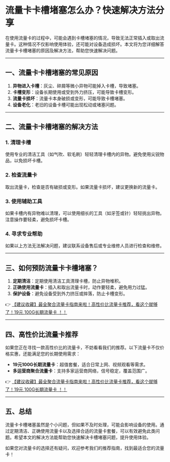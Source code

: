 # 流量卡卡槽堵塞怎么办？快速解决方法分享

在使用流量卡的过程中，可能会遇到卡槽堵塞的情况，导致无法正常插入或取出流量卡。这种情况不仅影响使用体验，还可能对设备造成损坏。本文将为您详细解答流量卡卡槽堵塞的原因及解决方法，帮助您快速解决问题。

---

## 一、流量卡卡槽堵塞的常见原因

1. **异物进入卡槽**：灰尘、碎屑等微小异物可能掉入卡槽，导致堵塞。
2. **卡槽变形**：设备长期使用或受到外力挤压，可能导致卡槽变形。
3. **流量卡损坏**：流量卡本身破损或变形，可能导致卡槽堵塞。
4. **设备老化**：老旧的设备卡槽可能出现松动或堵塞问题。

---

## 二、流量卡卡槽堵塞的解决方法

### 1. 清理卡槽
使用专业的清洁工具（如气吹、软毛刷）轻轻清理卡槽内的异物。避免使用尖锐物品，以免损坏卡槽。

### 2. 检查流量卡
取出流量卡，检查是否有破损或变形。如果流量卡损坏，建议更换新的流量卡。

### 3. 使用辅助工具
如果卡槽内有异物难以清理，可以使用细长的工具（如牙签或针）轻轻挑出异物。注意操作要轻柔，避免损坏卡槽。

### 4. 寻求专业帮助
如果以上方法无法解决问题，建议联系设备售后或专业维修人员进行检查和维修。

---

## 三、如何预防流量卡卡槽堵塞？

1. **定期清洁**：定期使用清洁工具清理卡槽，防止异物堆积。
2. **正确使用流量卡**：插入和取出流量卡时，动作要轻柔，避免用力过猛。
3. **保护设备**：避免设备受到外力挤压或摔落，防止卡槽变形。

👉 [【建议收藏】最全聚合流量卡指南来啦！高性价比流量卡推荐，看这个就够了！19元 100G长期流量卡 ！！](https://bit.ly/Liuliangka)

---

## 四、高性价比流量卡推荐

如果您正在寻找一款高性价比的流量卡，不妨看看我们的推荐。以下流量卡不仅价格实惠，还能满足您的长期使用需求：

- **19元100G长期流量卡**：超值套餐，适合日常上网、视频观看等需求。
- **多运营商聚合流量卡**：支持多家运营商网络，信号稳定，覆盖范围广。

👉 [【建议收藏】最全聚合流量卡指南来啦！高性价比流量卡推荐，看这个就够了！19元 100G长期流量卡 ！！](https://bit.ly/Liuliangka)

---

## 五、总结

流量卡卡槽堵塞虽然是个小问题，但如果不及时处理，可能会影响设备的使用。通过定期清洁、正确使用流量卡以及选择合适的流量卡套餐，可以有效避免此类问题。希望本文的解决方法能帮助您快速解决卡槽堵塞问题，提升使用体验。

如果您对流量卡的选择还有疑问，欢迎参考我们的推荐指南，找到最适合您的流量卡！